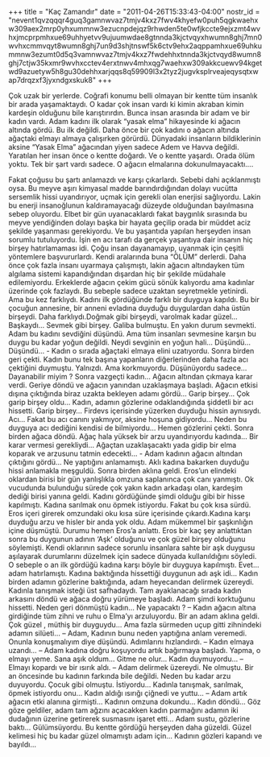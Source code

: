 +++
title = "Kaç Zamandır"
date = "2011-04-26T15:33:43-04:00"
nostr_id = "nevent1qvzqqqr4guq3gamnwvaz7tmjv4kxz7fwv4khyefw0puh5qgkwaehxw309aex2mrp0yhxummnw3ezucnpdejqz9rhwden5te0wfjkccte9ejxzmt4wvhxjmcprpmhxue69uhhyetvv9ujuumwdae8gtnnda3kjctvqyxhwumn8ghj7mn0wvhxcmmvqyt8wumn8ghj7un9d3shjtnswf5k6ctv9ehx2aqppamhxue69uhkummnw3ezumt0d5q3vamnwvaz7tmjv4kxz7fwdehhxtnnda3kjctvqyd8wumn8ghj7ctjw35kxmr9wvhxcctev4erxtnwv4mhxqg7waehxw309akkcuewv94kgetwd9azuetyw5h8gu30dehhxarjqqs8q59909l3x2tyz2jugvksplrveajeqysqtxwap7drqzxf3jyxndgxskuk8"
+++

Çok uzak bir yerlerde. Coğrafi konumu belli olmayan bir kentte tüm insanlık bir arada yaşamaktaydı. O kadar çok insan vardı ki kimin akraban kimin kardeşin olduğunu bile karıştırırdın. Bunca insan arasında bir adam ve bir kadın vardı.
Adam kadını ilk olarak “yasak elma” hikayesinde ki ağacın altında gördü. Bu ilk değildi. Daha önce bir çok kadını o ağacın altında ağaçtaki elmayı almaya çalışırken görürdü. Dünyadaki insanların bildiklerinin aksine “Yasak Elma” ağacından yiyen sadece Adem ve Havva değildi. Yaratılan her insan önce o kentte doğardı. Ve o kentte yaşardı. Orada ölüm yoktu. Tek bir şart vardı sadece. O ağacın elmalarına dokunulmayacaktı….

Fakat çoğusu bu şartı anlamazdı ve karşı çıkarlardı. Sebebi dahi açıklanmıştı oysa. Bu meyve aşırı kimyasal madde barındırdığından dolayı vucütta sersemlik hissi uyandırıyor, uçmak için gerekli olan enerjisi sağlıyordu. Lakin bu enerji insanoğlunun kaldıramayacağı düzeyde olduğundan bayılmasına sebep oluyordu. Elbet bir gün uyanacaklardı fakat baygınlık sırasında bu meyve yendiğinden dolayı başka bir hayata geçilip orada bir müddet aciz şekilde yaşanması gerekiyordu. Ve bu yaşantıda yapılan herşeyden insan sorumlu tutuluyordu. İşin en acı tarafı da gerçek yaşantıya dair insanın hiç birşey hatırlamaması idi. Çoğu insan dayanamayıp, uyanmak için çeşitli yöntemlere başvururlardı. Kendi aralarında buna “ÖLÜM” derlerdi.
Daha önce çok fazla insanı uyarmaya çalışmıştı, lakin ağacın altındayken tüm algılama sistemi kapandığından dışardan hiç bir şekilde müdahale edilemiyordu. Erkeklerde ağacın çekim gücü sönük kalıyordu ama kadınlar üzerinde çok fazlaydı. Bu sebeple sadece uzaktan seyretmekle yetinirdi.
Ama bu kez farklıydı.
Kadını ilk gördüğünde farklı bir duyguya kapıldı. Bu bir çocuğun annesine, bir anneni evladına duyduğu duygulardan daha üstün birşeydi. Daha farklıydı.Doğmak gibi birşeydi, varolmak kadar güzel…
Başkaydı…
Sevmek gibi birşey. Galiba bulmuştu. En yakın durum sevmekti.
Adam bu kadını sevdiğini düşündü. Ama tüm insanları sevmesine karşın bu duygu bu kadar yoğun değildi. Neydi sevginin en yoğun hali…
Düşündü…
Düşündü…
*-*
Kadın o sırada ağaçtaki elmaya elini uzatıyordu. Sonra birden geri çekti. Kadın bunu tek başına yapanların diğerlerinden daha fazla acı çektiğini duymuştu. Yalnızdı. Ama korkmuyordu. Düşünüyordu sadece…
Dayanabilir miyim ?
Sonra vazgeçti kadın… Ağacın altından çıkmaya karar verdi. Geriye döndü ve ağacın yanından uzaklaşmaya başladı. Ağacın etkisi dışına çıktığında biraz uzakta bekleyen adamı gördü…
Garip birşey… Çok garip birşey oldu…
Kadın, adamın gözlerine odaklandığında şiddetli bir acı hissetti. Garip birşey…
Firdevs içerisinde yüzerken duyduğu hissin aynısıydı.
Acı…
Fakat bu acı canını yakmıyor, aksine hoşuna gidiyordu… Neden bu duyguya acı dediğini kendisi de bilmiyordu…
Hemen gözlerini çekti.
Sonra birden ağaca döndü. Ağaç hala yüksek bir arzu uyandırıyordu kadında… Bir karar vermesi gerekliydi…
Ağaçtan uzaklaşacaktı yada gidip bir elma koparak ve arzusunu tatmin edecekti…
*-*
Adam kadının ağacın altından çıktığını gördü… Ne yaptığını anlamamıştı. Aklı kadına bakarken duyduğu hissi anlamakla meşguldü.
Sonra birden aklına geldi.
Eros’un elindeki oklardan birisi bir gün yanlışlıkla omzuna saplanınca çok canı yanmıştı. Ok vucudunda bulunduğu sürede çok yakın kadın arkadaşı olan, kardeşim dediği birisi yanına geldi. Kadını gördüğünde şimdi olduğu gibi bir hisse kapılmıştı. Kadına sarılmak onu öpmek istiyordu.
Fakat bu çok kısa sürdü. Eros içeri girerek omzundaki oku kısa süre içerisinde çıkardı.Kadına karşı duyduğu arzu ve hisler bir anda yok oldu.
Adam mükemmel bir şaşkınlığın içine düşmüştü. Durumu hemen Eros’a anlattı.
Eros bir kaç şey anlattıktan sonra bu duygunun adının ‘Aşk’ olduğunu ve çok güzel birşey olduğunu söylemişti. Kendi oklarının sadece sorunlu insanlara sahte bir aşk duygusu aşılayarak durumlarını düzelmek için sadece dünyada kullanıldığını söyledi. O sebeple o an ilk gördüğü kadına karşı böyle bir duyguya kapılmıştı.
Evet… adam hatırlamıştı.
Kadına baktığında hissettiği duygunun adı aşk idi…
Kadın birden adamın gözlerine baktığında, adam heyecandan delirmek üzereydi. Kadınla tanışmak isteği üst safhadaydı. Tam ayaklanacağı sırada kadın arkasını döndü ve ağaca doğru yürümeye başladı.
Adam şimdi korktuğunu hissetti.
Neden geri dönmüştü kadın… Ne yapacaktı ?
–
Kadın ağacın altına girdiğinde tüm zihni ve ruhu o Elma’yı arzuluyordu. Bir an adam aklına geldi. Çok güzel , müthiş bir duyguydu… Ama fazla sürmeden uçup gitti zihnindeki adamın silüeti…
–
Adam, Kadının bunu neden yaptığına anlam veremedi. Onunla konuşmalıyım diye düşündü. Adımlarını hızlandırdı.
–
Kadın elmaya uzandı…
–
Adam kadına doğru koşuyordu artık bağırmaya başladı. Yapma, o elmayı yeme. Sana aşık oldum… Gitme ne olur…
Kadın duymuyordu…
–
Elmayı kopardı ve bir ısırık aldı.
–
Adam delirmek üzereydi. Ne olmuştu. Bir an öncesinde bu kadının farkında bile değildi. Neden bu kadar arzu duyuyordu. Çocuk gibi olmuştu. İstiyordu… Kadınla tanışmak, sarılmak, öpmek istiyordu onu…
Kadın aldığı ısırığı çiğnedi ve yuttu…
–
Adam artık ağacın etki alanına girmişti…
Kadının omzuna dokundu… Kadın döndü…
Göz göze geldiler, adam tam ağzını açacakken kadın parmağını adamın iki dudağının üzerine getirerek susmasını işaret etti…
Adam sustu, gözlerine baktı… Gülümsüyordu. Bu kentte gördüğü herşeyden daha güzeldi. Güzel kelimesi hiç bu kadar güzel olmamıştı adam için…
Kadının gözleri kapandı ve bayıldı…
